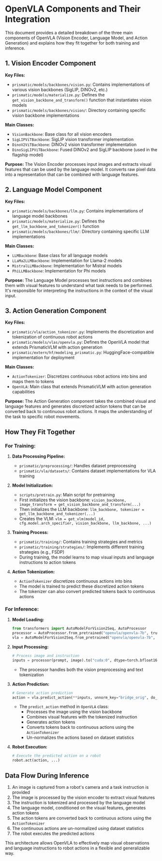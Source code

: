 # OpenVLA Components and Their Integration

This document provides a detailed breakdown of the three main components of OpenVLA (Vision Encoder, Language Model, and Action Generation) and explains how they fit together for both training and inference.

## 1. Vision Encoder Component

**Key Files:**
- `prismatic/models/backbones/vision.py`: Contains implementations of various vision backbones (SigLIP, DINOv2, etc.)
- `prismatic/models/materialize.py`: Defines the `get_vision_backbone_and_transform()` function that instantiates vision models
- `prismatic/models/backbones/vision/`: Directory containing specific vision backbone implementations

**Main Classes:**
- `VisionBackbone`: Base class for all vision encoders
- `SigLIPViTBackbone`: SigLIP vision transformer implementation
- `DinoV2ViTBackbone`: DINOv2 vision transformer implementation
- `DinoSigLIPViTBackbone`: Fused DINOv2 and SigLIP backbone (used in the flagship model)

**Purpose:**
The Vision Encoder processes input images and extracts visual features that can be used by the language model. It converts raw pixel data into a representation that can be combined with language features.

## 2. Language Model Component

**Key Files:**
- `prismatic/models/backbones/llm.py`: Contains implementations of language model backbones
- `prismatic/models/materialize.py`: Defines the `get_llm_backbone_and_tokenizer()` function
- `prismatic/models/backbones/llm/`: Directory containing specific LLM implementations

**Main Classes:**
- `LLMBackbone`: Base class for all language models
- `LLaMa2LLMBackbone`: Implementation for Llama-2 models
- `MistralLLMBackbone`: Implementation for Mistral models
- `PhiLLMBackbone`: Implementation for Phi models

**Purpose:**
The Language Model processes text instructions and combines them with visual features to understand what task needs to be performed. It's responsible for interpreting the instructions in the context of the visual input.

## 3. Action Generation Component

**Key Files:**
- `prismatic/vla/action_tokenizer.py`: Implements the discretization and tokenization of continuous robot actions
- `prismatic/models/vlas/openvla.py`: Defines the OpenVLA model that extends PrismaticVLM with action generation
- `prismatic/extern/hf/modeling_prismatic.py`: HuggingFace-compatible implementation for deployment

**Main Classes:**
- `ActionTokenizer`: Discretizes continuous robot actions into bins and maps them to tokens
- `OpenVLA`: Main class that extends PrismaticVLM with action generation capabilities

**Purpose:**
The Action Generation component takes the combined visual and language features and generates discretized action tokens that can be converted back to continuous robot actions. It maps the understanding of the task to specific robot movements.

## How They Fit Together

### For Training:

1. **Data Processing Pipeline:**
   - `prismatic/preprocessing/`: Handles dataset preprocessing
   - `prismatic/vla/datasets/`: Contains dataset implementations for VLA training

2. **Model Initialization:**
   - `scripts/pretrain.py`: Main script for pretraining
   - First initializes the vision backbone: `vision_backbone, image_transform = get_vision_backbone_and_transform(...)`
   - Then initializes the LLM backbone: `llm_backbone, tokenizer = get_llm_backbone_and_tokenizer(...)`
   - Creates the VLM: `vlm = get_vlm(model_id, cfg.model.arch_specifier, vision_backbone, llm_backbone, ...)`

3. **Training Process:**
   - `prismatic/training/`: Contains training strategies and metrics
   - `prismatic/training/strategies/`: Implements different training strategies (e.g., FSDP)
   - During training, the model learns to map visual inputs and language instructions to action tokens

4. **Action Tokenization:**
   - `ActionTokenizer` discretizes continuous actions into bins
   - The model is trained to predict these discretized action tokens
   - The tokenizer can also convert predicted tokens back to continuous actions

### For Inference:

1. **Model Loading:**
   ```python
   from transformers import AutoModelForVision2Seq, AutoProcessor
   processor = AutoProcessor.from_pretrained("openvla/openvla-7b", trust_remote_code=True)
   vla = AutoModelForVision2Seq.from_pretrained("openvla/openvla-7b", ...)
   ```

2. **Input Processing:**
   ```python
   # Process image and instruction
   inputs = processor(prompt, image).to("cuda:0", dtype=torch.bfloat16)
   ```
   - The processor handles both the vision preprocessing and text tokenization

3. **Action Prediction:**
   ```python
   # Generate action prediction
   action = vla.predict_action(**inputs, unnorm_key="bridge_orig", do_sample=False)
   ```
   - The `predict_action` method in `OpenVLA` class:
     - Processes the image using the vision backbone
     - Combines visual features with the tokenized instruction
     - Generates action tokens
     - Converts tokens back to continuous actions using the `ActionTokenizer`
     - Un-normalizes the actions based on dataset statistics

4. **Robot Execution:**
   ```python
   # Execute the predicted action on a robot
   robot.act(action, ...)
   ```

## Data Flow During Inference

1. An image is captured from a robot's camera and a task instruction is provided
2. The image is processed by the vision encoder to extract visual features
3. The instruction is tokenized and processed by the language model
4. The language model, conditioned on the visual features, generates action tokens
5. The action tokens are converted back to continuous actions using the `ActionTokenizer`
6. The continuous actions are un-normalized using dataset statistics
7. The robot executes the predicted actions

This architecture allows OpenVLA to effectively map visual observations and language instructions to robot actions in a flexible and generalizable way.
